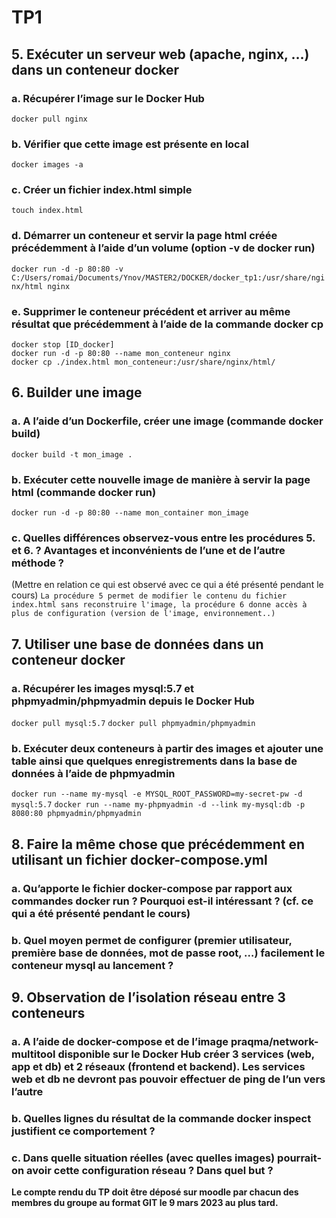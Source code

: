 <h1>TP1</h1>

<h2>5. Exécuter un serveur web (apache, nginx, …) dans un conteneur docker</h2>
   <h3>a. Récupérer l’image sur le Docker Hub</h3>
        <code>docker pull nginx</code>
    <h3>b. Vérifier que cette image est présente en local</h3>
        <code>docker images -a</code>
    <h3>c. Créer un fichier index.html simple</h3>
        <code>touch index.html</code>
    <h3>d. Démarrer un conteneur et servir la page html créée précédemment à l’aide d’un volume (option -v de docker run)</h3>
        <code>docker run -d -p 80:80 -v C:/Users/romai/Documents/Ynov/MASTER2/DOCKER/docker_tp1:/usr/share/nginx/html nginx</code>
    <h3>e. Supprimer le conteneur précédent et arriver au même résultat que
précédemment à l’aide de la commande docker cp</h3>
        <code>docker stop [ID_docker]</code><br>
        <code>docker run -d -p 80:80 --name mon_conteneur nginx</code><br>
        <code>docker cp ./index.html mon_conteneur:/usr/share/nginx/html/</code>

<h2>6. Builder une image</h2>
    <h3>a. A l’aide d’un Dockerfile, créer une image (commande docker build)</h3>
        <code>docker build -t mon_image .</code>
    <h3>b. Exécuter cette nouvelle image de manière à servir la page html (commande docker run)</h3>
        <code>docker run -d -p 80:80 --name mon_container mon_image</code>
    <h3>c. Quelles différences observez-vous entre les procédures 5. et 6. ? Avantages et inconvénients de l’une et de l’autre méthode ?</h3> (Mettre en relation ce qui est observé avec ce qui a été présenté pendant le cours)
        <code>La procédure 5 permet de modifier le contenu du fichier index.html sans reconstruire l'image, la procédure 6 donne accès à plus de configuration (version de l'image, environnement..)</code>

<h2>7. Utiliser une base de données dans un conteneur docker</h2>
    <h3>a. Récupérer les images mysql:5.7 et phpmyadmin/phpmyadmin depuis le
Docker Hub</h3>
        <code>docker pull mysql:5.7</code>
        <code>docker pull phpmyadmin/phpmyadmin</code>
    <h3>b. Exécuter deux conteneurs à partir des images et ajouter une table ainsi que quelques enregistrements dans la base de données à l’aide de phpmyadmin</h3>
        <code>docker run --name my-mysql -e MYSQL_ROOT_PASSWORD=my-secret-pw -d mysql:5.7</code>
        <code>docker run --name my-phpmyadmin -d --link my-mysql:db -p 8080:80 phpmyadmin/phpmyadmin</code>

<h2>8. Faire la même chose que précédemment en utilisant un fichier
docker-compose.yml </h2>
    <h3>a. Qu’apporte le fichier docker-compose par rapport aux commandes docker run
? Pourquoi est-il intéressant ? (cf. ce qui a été présenté pendant le cours)</h3>
    <h3>b. Quel moyen permet de configurer (premier utilisateur, première base de
données, mot de passe root, …) facilement le conteneur mysql au lancement ?</h3>

<h2>9. Observation de l’isolation réseau entre 3 conteneurs</h2>
    <h3>a. A l’aide de docker-compose et de l’image praqma/network-multitool
disponible sur le Docker Hub créer 3 services (web, app et db) et 2 réseaux
(frontend et backend).
Les services web et db ne devront pas pouvoir effectuer de ping de l’un vers
l’autre</h3>
    <h3>b. Quelles lignes du résultat de la commande docker inspect justifient ce
comportement ?</h3>
    <h3>c. Dans quelle situation réelles (avec quelles images) pourrait-on avoir cette configuration réseau ? Dans quel but ?</h3>


<strong>
Le compte rendu du TP doit être déposé sur moodle par chacun des membres du
groupe au format GIT le 9 mars 2023 au plus tard.
</strong>